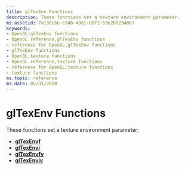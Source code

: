 ```yaml
---
title: glTexEnv Functions
description: These functions set a texture environment parameter.
ms.assetid: 7a130cbe-e34b-4381-b6f2-53e2b9234067
keywords:
- OpenGL,glTexEnv functions
- OpenGL reference,glTexEnv functions
- reference for OpenGL,glTexEnv functions
- glTexEnv functions
- OpenGL,texture functions
- OpenGL reference,texture functions
- reference for OpenGL,texture functions
- texture functions
ms.topic: reference
ms.date: 05/31/2018
---
```


# glTexEnv Functions

These functions set a texture environment parameter:

-   [**glTexEnvf**](gltexenvf.md)
-   [**glTexEnvi**](gltexenvi.md)
-   [**glTexEnvfv**](gltexenvfv.md)
-   [**glTexEnviv**](gltexenviv.md)

 

 




